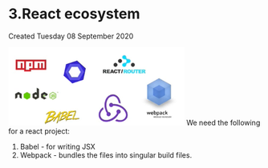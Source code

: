 # 3.React ecosystem
Created Tuesday 08 September 2020

![](3.React_ecosystem/pasted_image.png)
We need the following for a react project:

1. Babel - for writing JSX
2. Webpack - bundles the files into singular build files.


